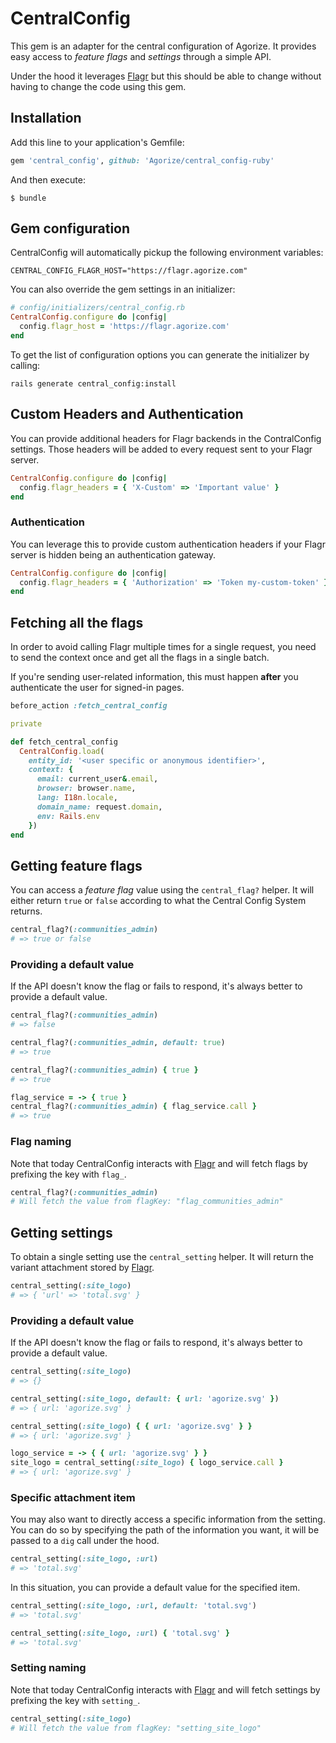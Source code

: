 # CentralConfig

This gem is an adapter for the central configuration of Agorize. It provides easy access
to _feature flags_ and _settings_ through a simple API.

Under the hood it leverages [Flagr] but this should be able to change without having to
change the code using this gem.

## Installation

Add this line to your application's Gemfile:

```ruby
gem 'central_config', github: 'Agorize/central_config-ruby'
```

And then execute:

    $ bundle

## Gem configuration

CentralConfig will automatically pickup the following environment variables:

```
CENTRAL_CONFIG_FLAGR_HOST="https://flagr.agorize.com"
```

You can also override the gem settings in an initializer:

```ruby
# config/initializers/central_config.rb
CentralConfig.configure do |config|
  config.flagr_host = 'https://flagr.agorize.com'
end
```

To get the list of configuration options you can generate the initializer by calling:

```
rails generate central_config:install
```

## Custom Headers and Authentication

You can provide additional headers for Flagr backends in the ContralConfig settings.
Those headers will be added to every request sent to your Flagr server.

```ruby
CentralConfig.configure do |config|
  config.flagr_headers = { 'X-Custom' => 'Important value' }
end
```

### Authentication

You can leverage this to provide custom authentication headers if your Flagr server is
hidden being an authentication gateway.

```ruby
CentralConfig.configure do |config|
  config.flagr_headers = { 'Authorization' => 'Token my-custom-token' }
end
```

## Fetching all the flags

In order to avoid calling Flagr multiple times for a single request, you need to send the
context once and get all the flags in a single batch.

If you're sending user-related information, this must happen **after** you authenticate
the user for signed-in pages.

```ruby
before_action :fetch_central_config

private

def fetch_central_config
  CentralConfig.load(
    entity_id: '<user specific or anonymous identifier>',
    context: {
      email: current_user&.email,
      browser: browser.name,
      lang: I18n.locale,
      domain_name: request.domain,
      env: Rails.env
    })
end
```

## Getting feature flags

You can access a _feature flag_ value using the `central_flag?` helper. It will either
return `true` or `false` according to what the Central Config System returns.

```ruby
central_flag?(:communities_admin)
# => true or false
```

### Providing a default value

If the API doesn't know the flag or fails to respond, it's always better to provide a
default value.

```ruby
central_flag?(:communities_admin)
# => false

central_flag?(:communities_admin, default: true)
# => true

central_flag?(:communities_admin) { true }
# => true

flag_service = -> { true }
central_flag?(:communities_admin) { flag_service.call }
# => true
```

### Flag naming

Note that today CentralConfig interacts with [Flagr] and will fetch flags by prefixing the
key with `flag_`.

```ruby
central_flag?(:communities_admin)
# Will fetch the value from flagKey: "flag_communities_admin"
```

## Getting settings

To obtain a single setting use the `central_setting` helper. It will return the variant
attachment stored by [Flagr].

```ruby
central_setting(:site_logo)
# => { 'url' => 'total.svg' }
```

### Providing a default value

If the API doesn't know the flag or fails to respond, it's always better to provide a
default value.

```ruby
central_setting(:site_logo)
# => {}

central_setting(:site_logo, default: { url: 'agorize.svg' })
# => { url: 'agorize.svg' }

central_setting(:site_logo) { { url: 'agorize.svg' } }
# => { url: 'agorize.svg' }

logo_service = -> { { url: 'agorize.svg' } }
site_logo = central_setting(:site_logo) { logo_service.call }
# => { url: 'agorize.svg' }
```

### Specific attachment item

You may also want to directly access a specific information from the setting. You can do
so by specifying the path of the information you want, it will be passed to a `dig` call
under the hood.

```ruby
central_setting(:site_logo, :url)
# => 'total.svg'
```

In this situation, you can provide a default value for the specified item.

```ruby
central_setting(:site_logo, :url, default: 'total.svg')
# => 'total.svg'

central_setting(:site_logo, :url) { 'total.svg' }
# => 'total.svg'
```

### Setting naming

Note that today CentralConfig interacts with [Flagr] and will fetch settings by prefixing
the key with `setting_`.

```ruby
central_setting(:site_logo)
# Will fetch the value from flagKey: "setting_site_logo"
```

[Flagr]: https://checkr.github.io/flagr
